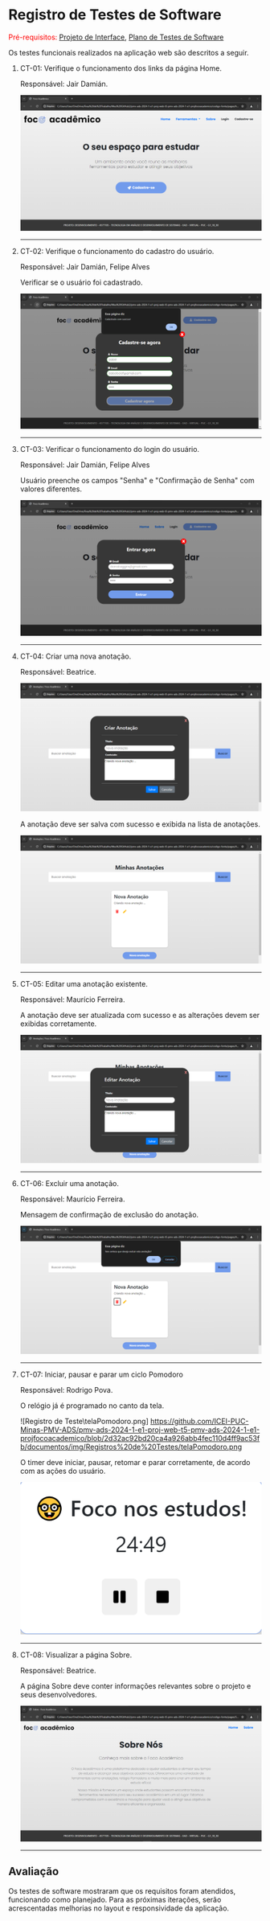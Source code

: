 # Registro de Testes de Software

<span style="color:red">Pré-requisitos: <a href="https://github.com/ICEI-PUC-Minas-PMV-ADS/pmv-ads-2024-1-e1-proj-web-t5-pmv-ads-2024-1-e1-projfocoacademico/blob/main/documentos/04-Projeto%20de%20Interface.md"> Projeto de Interface</a></span>, <a href="https://github.com/ICEI-PUC-Minas-PMV-ADS/pmv-ads-2024-1-e1-proj-web-t5-pmv-ads-2024-1-e1-projfocoacademico/blob/main/documentos/07-Plano%20de%20Testes%20de%20Software.md"> Plano de Testes de Software</a>

Os testes funcionais realizados na aplicação web são descritos a seguir.

<ol>
  <li> CT-01: Verifique o funcionamento dos links da página Home.

  Responsável: Jair Damián.

  ![documentos\img\Registros de Testes\telaInicial.png](https://github.com/ICEI-PUC-Minas-PMV-ADS/pmv-ads-2024-1-e1-proj-web-t5-pmv-ads-2024-1-e1-projfocoacademico/blob/2d32ac92bd20ca4a926abb4fec110d4ff9ac53fb/documentos/img/Registros%20de%20Testes/telaInicial.png)

  </li>
  <hr>
  
  <li> CT-02: Verifique o funcionamento do cadastro do usuário.

  Responsável: Jair Damián, Felipe Alves

  <p>Verificar se o usuário foi cadastrado.</p
    
  ![Registro de Teste\telaCadastro.png](https://github.com/ICEI-PUC-Minas-PMV-ADS/pmv-ads-2024-1-e1-proj-web-t5-pmv-ads-2024-1-e1-projfocoacademico/blob/2d32ac92bd20ca4a926abb4fec110d4ff9ac53fb/documentos/img/Registros%20de%20Testes/telaCadastro.png)

  </li>
  <hr>
  
  <li> CT-03: Verificar o funcionamento do login do usuário.

  Responsável: Jair Damián, Felipe Alves

 <p>Usuário preenche os campos "Senha" e "Confirmaçāo de Senha" com valores diferentes.</p>
      
  ![Registro de Teste\telaLogin.png](https://github.com/ICEI-PUC-Minas-PMV-ADS/pmv-ads-2024-1-e1-proj-web-t5-pmv-ads-2024-1-e1-projfocoacademico/blob/2d32ac92bd20ca4a926abb4fec110d4ff9ac53fb/documentos/img/Registros%20de%20Testes/telaLogin.png)

  </li>
  <hr>
  
  <li> CT-04: Criar uma nova anotação.
   
  Responsável: Beatrice. 
   
  ![Registro de Teste\criarAnotação.png](https://github.com/ICEI-PUC-Minas-PMV-ADS/pmv-ads-2024-1-e1-proj-web-t5-pmv-ads-2024-1-e1-projfocoacademico/blob/2d32ac92bd20ca4a926abb4fec110d4ff9ac53fb/documentos/img/Registros%20de%20Testes/criarAnota%C3%A7%C3%A3o.png)

  <p>A anotação deve ser salva com sucesso e exibida na lista de anotações.</p>
    
  ![Registro de Teste\criarAnotação2.png](https://github.com/ICEI-PUC-Minas-PMV-ADS/pmv-ads-2024-1-e1-proj-web-t5-pmv-ads-2024-1-e1-projfocoacademico/blob/2d32ac92bd20ca4a926abb4fec110d4ff9ac53fb/documentos/img/Registros%20de%20Testes/criarAnota%C3%A7%C3%A3o2.png)
  
    
  </li>
  <hr>
  
  <li> CT-05: Editar uma anotação existente.

  Responsável: Maurício Ferreira.

  <p>A anotação deve ser atualizada com sucesso e as alterações devem ser exibidas corretamente. </p>
  
  ![Registro de Teste\editarAnotação.png](https://github.com/ICEI-PUC-Minas-PMV-ADS/pmv-ads-2024-1-e1-proj-web-t5-pmv-ads-2024-1-e1-projfocoacademico/blob/2d32ac92bd20ca4a926abb4fec110d4ff9ac53fb/documentos/img/Registros%20de%20Testes/editarAnota%C3%A7%C3%A3o.png)

  </li>
  <hr>
  
  <li> CT-06: Excluir uma anotação.

  Responsável: Maurício Ferreira.
    
  <p> Mensagem de confirmação de exclusão do anotação.</p>
  
  ![Registro de Teste\excluirAnotação.png](https://github.com/ICEI-PUC-Minas-PMV-ADS/pmv-ads-2024-1-e1-proj-web-t5-pmv-ads-2024-1-e1-projfocoacademico/blob/2d32ac92bd20ca4a926abb4fec110d4ff9ac53fb/documentos/img/Registros%20de%20Testes/excluirAnota%C3%A7%C3%A3o.png)

  </li>
  <hr>
  
  <li> CT-07:  Iniciar, pausar e parar um ciclo Pomodoro

  Responsável: Rodrigo Pova.
    
  <p> O relógio já é programado no canto da tela. </p>
  
  ![Registro de Teste\telaPomodoro.png] https://github.com/ICEI-PUC-Minas-PMV-ADS/pmv-ads-2024-1-e1-proj-web-t5-pmv-ads-2024-1-e1-projfocoacademico/blob/2d32ac92bd20ca4a926abb4fec110d4ff9ac53fb/documentos/img/Registros%20de%20Testes/telaPomodoro.png

  <p> O timer deve iniciar, pausar, retomar e parar corretamente, de acordo com as ações do usuário.</p>
  
  ![Registro de Teste\telaPomodoro2.png](https://github.com/ICEI-PUC-Minas-PMV-ADS/pmv-ads-2024-1-e1-proj-web-t5-pmv-ads-2024-1-e1-projfocoacademico/blob/2d32ac92bd20ca4a926abb4fec110d4ff9ac53fb/documentos/img/Registros%20de%20Testes/telaPomodoro2.png)

  </li>
  <hr>
  
  <li> CT-08: Visualizar a página Sobre.

  Responsável: Beatrice. 

  <p> A página Sobre deve conter informações relevantes sobre o projeto e seus desenvolvedores.</p>
    
  ![Registro de Teste\telaSobre.png](https://github.com/ICEI-PUC-Minas-PMV-ADS/pmv-ads-2024-1-e1-proj-web-t5-pmv-ads-2024-1-e1-projfocoacademico/blob/2d32ac92bd20ca4a926abb4fec110d4ff9ac53fb/documentos/img/Registros%20de%20Testes/telaSobre.png)

  </li>
  <hr>
</ol>
    

## Avaliação

Os testes de software mostraram que os requisitos foram atendidos, funcionando como planejado. Para as próximas iterações, serão acrescentadas melhorias no layout e responsividade da aplicação.
